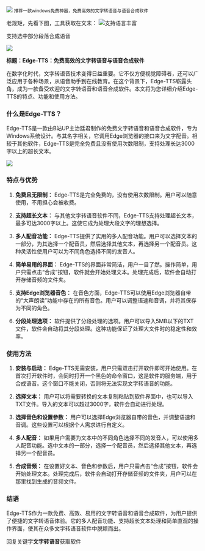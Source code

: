 <img src="/assets/image/231005-ttsedge-2.gif" style="max-width: 70%; height: auto;">
<small>推荐一款windows免费神器，免费高效的文字转语音与语音合成软件</small>


老规矩，先看下图，工具获取在文末：
![支持语言丰富](/assets/image/231005-ttsedge-1.gif)

支持选中部分段落合成语音

![](/assets/image/231005-ttsedge-2.gif)

**标题：Edge-TTS：免费高效的文字转语音与语音合成软件**

在数字化时代，文字转语音技术变得日益重要。它不仅方便视觉障碍者，还可以广泛应用于各种场景，从语音助手到在线教育。在这个背景下，Edge-TTS崭露头角，成为一款备受欢迎的文字转语音和语音合成软件。本文将为您详细介绍Edge-TTS的特点、功能和使用方法。

### **什么是Edge-TTS？**

Edge-TTS是一款由B站UP主治廷君制作的免费文字转语音和语音合成软件，专为Windows系统设计。与其名字相关，它调用Edge浏览器的接口来为文字配音。相较于其他软件，Edge-TTS是完全免费且没有使用次数限制，支持处理长达3000字以上的超长文本。


![](/assets/image/231005-ttsedge-3.png)


### **特点与优势**

1. **免费且无限制：** Edge-TTS是完全免费的，没有使用次数限制。用户可以随意使用，不用担心会被收费。

2. **支持超长文本：** 与其他文字转语音软件不同，Edge-TTS支持处理超长文本，最多可达3000字以上。这使它成为处理大段文字的理想选择。

3. **多人配音功能：** Edge-TTS提供了实用的多人配音功能。用户可以选择文本的一部分，为其选择一个配音员，然后选择其他文本，再选择另一个配音员。这种灵活性使用户可以为不同角色选择不同的发音人。

4. **简单易用的界面：** Edge-TTS的界面非常简洁，用户一目了然。操作简单，用户只需点击“合成”按钮，软件就会开始处理文本。处理完成后，软件会自动打开存储音频的文件夹。

5. **支持Edge浏览器音色：** 在音色方面，Edge-TTS可以使用Edge浏览器自带的“大声朗读”功能中存在的所有音色。用户可以调整语速和音调，并将其保存为不同的角色。

6. **分段处理选项：** 软件提供了分段处理的选项。用户可以导入5MB以下的TXT文件，软件会自动将其分段处理。这种功能保证了处理大文件时的稳定性和效率。

### **使用方法**

1. **安装与启动：** Edge-TTS无需安装，用户只需双击打开软件即可开始使用。在首次打开软件时，会同时打开一个黑色的命令窗口，这是软件的服务端，用于合成语音。这个窗口不能关闭，否则将无法实现文字转语音的功能。

2. **选择文本：** 用户可以将需要转换的文本复制粘贴到软件界面中，也可以导入TXT文件。导入的文本可以超过3000字，软件会自动进行处理。

3. **选择音色和设置参数：** 用户可以选择Edge浏览器自带的音色，并调整语速和音调。这些设置可以根据个人需求进行自定义。

4. **多人配音：** 如果用户需要为文本中的不同角色选择不同的发音人，可以使用多人配音功能。选中文本的一部分，选择一个配音员，然后选择其他文本，再选择另一个配音员。

5. **合成音频：** 在设置好文本、音色和参数后，用户只需点击“合成”按钮，软件会开始处理文本。处理完成后，软件会自动打开存储音频的文件夹，用户可以在那里找到生成的音频文件。

### **结语**

Edge-TTS作为一款免费、高效、易用的文字转语音和语音合成软件，为用户提供了便捷的文字转语音体验。它的多人配音功能、支持超长文本处理和简单直观的操作界面，使其在众多文字转语音软件中脱颖而出。

回复关键字**文字转语音**获取软件